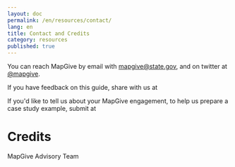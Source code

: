 ```yaml
---
layout: doc
permalink: /en/resources/contact/
lang: en
title: Contact and Credits
category: resources
published: true
---
```


You can reach MapGive by email with mapgive@state.gov, and on twitter at [@mapgive](https://twitter.com/mapgive).

If you have feedback on this guide, share with us at

If you'd like to tell us about your MapGive engagement, to help us prepare a case study example, submit at 

# Credits

MapGive Advisory Team

